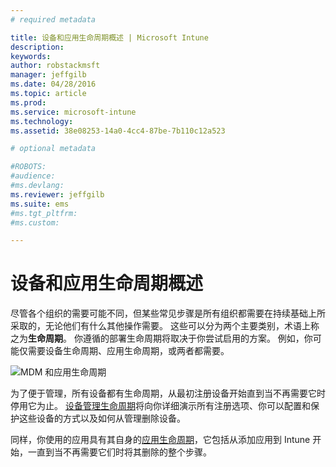 ```yaml
---
# required metadata

title: 设备和应用生命周期概述 | Microsoft Intune
description:
keywords:
author: robstackmsft
manager: jeffgilb
ms.date: 04/28/2016
ms.topic: article
ms.prod:
ms.service: microsoft-intune
ms.technology:
ms.assetid: 38e08253-14a0-4cc4-87be-7b110c12a523

# optional metadata

#ROBOTS:
#audience:
#ms.devlang:
ms.reviewer: jeffgilb
ms.suite: ems
#ms.tgt_pltfrm:
#ms.custom:

---
```


# 设备和应用生命周期概述

尽管各个组织的需要可能不同，但某些常见步骤是所有组织都需要在持续基础上所采取的，无论他们有什么其他操作需要。 这些可以分为两个主要类别，术语上称之为**生命周期**。 你遵循的部署生命周期将取决于你尝试启用的方案。 例如，你可能仅需要设备生命周期、应用生命周期，或两者都需要。

![MDM 和应用生命周期](./media/device_appslifecycle_nobg.png "mobile device and app lifecycles")

为了便于管理，所有设备都有生命周期，从最初注册设备开始直到当不再需要它时停用它为止。 [设备管理生命周期](overview-of-device-lifecycle-in-microsoft-intune.md)将向你详细演示所有注册选项、你可以配置和保护这些设备的方式以及如何从管理删除设备。

同样，你使用的应用具有其自身的[应用生命周期](overview-of-app-lifecycle-in-microsoft-intune.md)，它包括从添加应用到 Intune 开始，一直到当不再需要它们时将其删除的整个步骤。


<!--HONumber=May16_HO1-->


